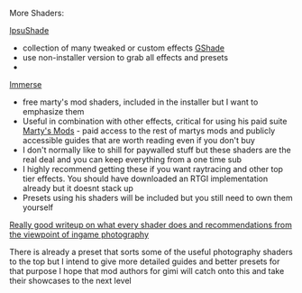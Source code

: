 More Shaders:

[IpsuShade](https://github.com/ipsusu/IpsuShade) 
  - collection of many tweaked or custom effects
[GShade](https://github.com/Mortalitas/GShade)
   - use non-installer version to grab all effects and presets
   - 
[Immerse](https://github.com/martymcmodding/iMMERSE)
  - free marty's mod shaders, included in the installer but I want to emphasize them
  - Useful in combination with other effects, critical for using his paid suite
[Marty's Mods](https://www.martysmods.com/ ) - paid access to the rest of martys mods and publicly accessible guides that are worth reading even if you don't buy
  - I don't normally like to shill for paywalled stuff but these shaders are the real deal and you can keep everything from a one time sub
  - I highly recommend getting these if you want raytracing and other top tier effects. You should have downloaded an RTGI implementation already but it doesnt stack up
  - Presets using his shaders will be included but you still need to own them yourself
  
[Really good writeup on what every shader does and recommendations from the viewpoint of ingame photography](https://framedsc.com/ReshadeGuides/shaderscatalogue.htm)

There is already a preset that sorts some of the useful photography shaders to the top but I intend to give more detailed guides and better presets for that purpose 
I hope that mod authors for gimi will catch onto this and take their showcases to the next level 



